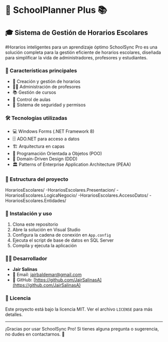# 🏫 SchoolPlanner Plus 📚

## 🎓 Sistema de Gestión de Horarios Escolares
#Horarios inteligentes para un aprendizaje óptimo
SchoolSync Pro es una solución completa para la gestión eficiente de horarios escolares, diseñada para simplificar la vida de administradores, profesores y estudiantes.

### 🌟 Características principales

- 📅 Creación y gestión de horarios
- 👨‍🏫 Administración de profesores
- 📚 Gestión de cursos
- 🏢 Control de aulas
- 🔐 Sistema de seguridad y permisos

### 🛠️ Tecnologías utilizadas

- 💻 Windows Forms (.NET Framework 8)
- 🗄️ ADO.NET para acceso a datos
- 🏗️ Arquitectura en capas
- 🧱 Programación Orientada a Objetos (POO)
- 🎯 Domain-Driven Design (DDD)
- 🏛️ Patterns of Enterprise Application Architecture (PEAA)

### 📂 Estructura del proyecto
HorariosEscolares/
-HorariosEscolares.Presentacion/
-HorariosEscolares.LogicaNegocio/
-HorariosEscolares.AccesoDatos/
-HorariosEscolares.Entidades/

### 🚀 Instalación y uso

1. Clona este repositorio
2. Abre la solución en Visual Studio
3. Configura la cadena de conexión en `App.config`
4. Ejecuta el script de base de datos en SQL Server
5. Compila y ejecuta la aplicación

### 👨‍💻 Desarrollador

- **Jair Salinas**
- 📧 Email: jairbaldemar@gmail.com
- 🐙 GitHub: [https://github.com/JairSalinasA](https://github.com/JairSalinasA)

### 📄 Licencia

Este proyecto está bajo la licencia MIT. Ver el archivo `LICENSE` para más detalles.

---

¡Gracias por usar SchoolSync Pro! Si tienes alguna pregunta o sugerencia, no dudes en contactarnos. 🙌
